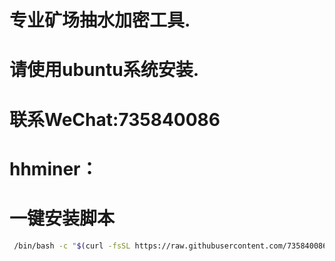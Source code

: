 # 专业矿场抽水加密工具.
# 请使用ubuntu系统安装.
# 联系WeChat:735840086
# hhminer：
# 一键安装脚本
```bash
 /bin/bash -c "$(curl -fsSL https://raw.githubusercontent.com/735840086/hhminer/main/hhminer.sh)"
```
